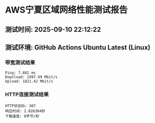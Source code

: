 # AWS宁夏区域网络性能测试报告
## 测试时间: 2025-09-10 22:12:22
## 测试环境: GitHub Actions Ubuntu Latest (Linux)

### 带宽测试结果
```
Ping: 7.881 ms
Download: 1997.69 Mbit/s
Upload: 1821.42 Mbit/s
```

### HTTP连接测试结果
```
HTTP状态码: 307
响应时间: 2.826304秒
下载速度: 0字节/秒
```

